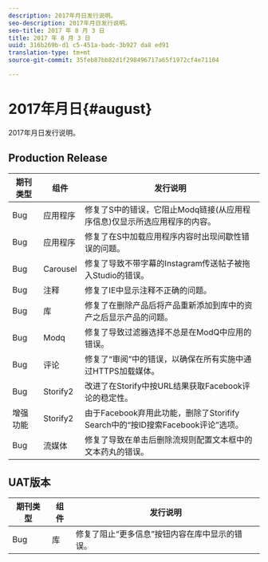```yaml
---
description: 2017年月日发行说明。
seo-description: 2017年月日发行说明。
seo-title: 2017 年 8 月 3 日
title: 2017 年 8 月 3 日
uuid: 316b269b-d1 c5-451a-badc-3b927 da8 ed91
translation-type: tm+mt
source-git-commit: 35feb87bb82d1f298496717a65f1972cf4e71104

---
```



# 2017年月日{#august}

2017年月日发行说明。

## Production Release

| **期刊类型** | **组件** | **发行说明** |
|---|---|---|
| Bug | 应用程序 | 修复了S中的错误，它阻止Modq链接(从应用程序信息)仅显示所选应用程序的内容。 |
| Bug | 应用程序 | 修复了在S中加载应用程序内容时出现间歇性错误的问题。 |
| Bug | Carousel | 修复了导致不带字幕的Instagram传送帖子被拖入Studio的错误。 |
| Bug | 注释 | 修复了IE中显示注释不正确的问题。 |
| Bug | 库 | 修复了在删除产品后将产品重新添加到库中的资产之后显示产品的问题。 |
| Bug | Modq | 修复了导致过滤器选择不总是在ModQ中应用的错误。 |
| Bug | 评论 | 修复了“审阅”中的错误，以确保在所有实施中通过HTTPS加载媒体。 |
| Bug | Storify2 | 改进了在Storify中按URL结果获取Facebook评论的稳定性。 |
| 增强功能 | Storify2 | 由于Facebook弃用此功能，删除了Storifify Search中的“按ID搜索Facebook评论”选项。 |
| Bug | 流媒体 | 修复了导致在单击后删除流规则配置文本框中的文本药丸的错误。 |

## UAT版本

| **期刊类型** | **组件** | **发行说明** |
|---|---|---|
| Bug | 库 | 修复了阻止“更多信息”按钮内容在库中显示的错误。 |

